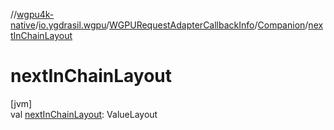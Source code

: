 //[wgpu4k-native](../../../../index.md)/[io.ygdrasil.wgpu](../../index.md)/[WGPURequestAdapterCallbackInfo](../index.md)/[Companion](index.md)/[nextInChainLayout](next-in-chain-layout.md)

# nextInChainLayout

[jvm]\
val [nextInChainLayout](next-in-chain-layout.md): ValueLayout